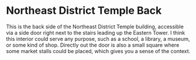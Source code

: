 # Northeast District Temple Back

This is the back side of the Northeast District Temple building, accessible via a side door right next to the stairs leading up the Eastern Tower. I think this interior could serve any purpose, such as a school, a library, a museum, or some kind of shop. Directly out the door is also a small square where some market stalls could be placed, which gives you a sense of the context.

